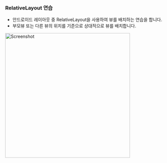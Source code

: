 ### RelativeLayout 연습
* 안드로이드 레이아웃 중 RelativeLayout을 사용하여 뷰를 배치하는 연습을 합니다.
* 부모뷰 또는 다른 뷰의 위치를 기준으로 상대적으로 뷰를 배치합니다.

<img src="https://github.com/user-attachments/assets/9a9196e1-cd3d-4919-8418-b2cda62d69bf" alt="Screenshot" width="400"/>
